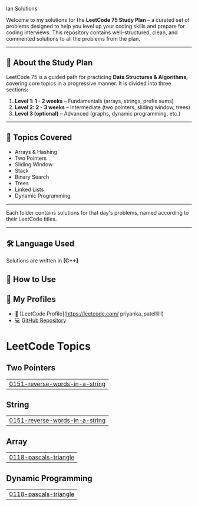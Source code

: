 lan Solutions

Welcome to my solutions for the **LeetCode 75 Study Plan** – a curated set of problems designed to help you level up your coding skills and prepare for coding interviews. This repository contains well-structured, clean, and commented solutions to all the problems from the plan.

---

## 📌 About the Study Plan

LeetCode 75 is a guided path for practicing **Data Structures & Algorithms**, covering core topics in a progressive manner. It is divided into three sections:

1. **Level 1: 1 - 2 weeks** – Fundamentals (arrays, strings, prefix sums)
2. **Level 2: 2 - 3 weeks** – Intermediate (two pointers, sliding window, trees)
3. **Level 3 (optional)** – Advanced (graphs, dynamic programming, etc.)

---

## 🧩 Topics Covered

- Arrays & Hashing
- Two Pointers
- Sliding Window
- Stack
- Binary Search
- Trees
- Linked Lists
- Dynamic Programming

---

Each folder contains solutions for that day's problems, named according to their LeetCode titles.

---

## 🛠️ Language Used

Solutions are written in **[C++]**  
## 🚀 How to Use
## 🔗 My Profiles

- 🧠 [LeetCode Profile](https://leetcode.com/
priyanka_patellllll)
- 💻 [GitHub Repository](https://github.com/Priyankpatel21/leetcode-75)

<!---LeetCode Topics Start-->
# LeetCode Topics
## Two Pointers
|  |
| ------- |
| [0151-reverse-words-in-a-string](https://github.com/Priyankapatel21/Leetcode-75/tree/master/0151-reverse-words-in-a-string) |
## String
|  |
| ------- |
| [0151-reverse-words-in-a-string](https://github.com/Priyankapatel21/Leetcode-75/tree/master/0151-reverse-words-in-a-string) |
## Array
|  |
| ------- |
| [0118-pascals-triangle](https://github.com/Priyankapatel21/Leetcode-75/tree/master/0118-pascals-triangle) |
## Dynamic Programming
|  |
| ------- |
| [0118-pascals-triangle](https://github.com/Priyankapatel21/Leetcode-75/tree/master/0118-pascals-triangle) |
<!---LeetCode Topics End-->
